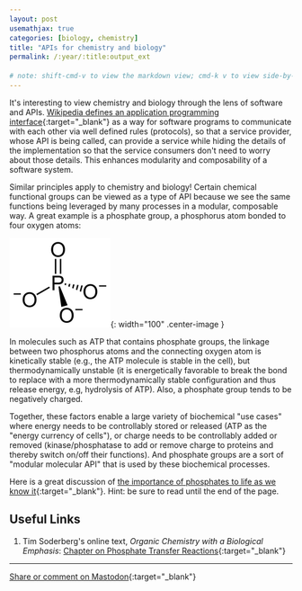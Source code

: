 ```yaml
---
layout: post
usemathjax: true
categories: [biology, chemistry]
title: "APIs for chemistry and biology"
permalink: /:year/:title:output_ext

# note: shift-cmd-v to view the markdown view; cmd-k v to view side-by-side, then can do 'toggle preview locking' command in the 3 dots in the preview tab
---
```


It's interesting to view chemistry and biology through the lens of software and APIs. [Wikipedia defines an application programming interface](https://en.wikipedia.org/wiki/API){:target="_blank"} as a way for software programs to communicate with each other via well defined rules (protocols), so that a service provider, whose API is being called, can provide a service while hiding the details of the implementation so that the service consumers don't need to worry about those details. This enhances modularity and composability of a software system.

Similar principles apply to chemistry and biology! Certain chemical functional groups can be viewed as a type of API because we see the same functions being leveraged by many processes in a modular, composable way. A great example is a phosphate group, a phosphorus atom bonded to four oxygen atoms:

![Phosphate group](/assets/images/phosphate.png){: width="100" .center-image }

In molecules such as ATP that contains phosphate groups, the linkage between two phosphorus atoms and the connecting oxygen atom is kinetically stable (e.g., the ATP molecule is stable in the cell), but thermodynamically unstable (it is energetically favorable to break the bond to replace with a more thermodynamically stable configuration and thus release energy, e.g, hydrolysis of ATP). Also, a phosphate group tends to be negatively charged. 

Together, these factors enable a large variety of biochemical "use cases" where energy needs to be controllably stored or released (ATP as the "energy currency of cells"), or charge needs to be controllably added or removed (kinase/phosphatase to add or remove charge to proteins and thereby switch on/off their functions). And phosphate groups are a sort of "modular molecular API" that is used by these biochemical processes.

Here is a great discussion of [the importance of phosphates to life as we know it](https://chem.libretexts.org/Bookshelves/Organic_Chemistry/Book%3A_Organic_Chemistry_with_a_Biological_Emphasis_v2.0_(Soderberg)/09%3A_Phosphate_Transfer_Reactions/9.01%3A_Prelude_to_Phosphate_Transfer_Reactions){:target="_blank"}. Hint: be sure to read until the end of the page.

Useful Links
------------

1. Tim Soderberg's online text, *Organic Chemistry with a Biological Emphasis*: [Chapter on Phosphate Transfer Reactions](https://chem.libretexts.org/Bookshelves/Organic_Chemistry/Book%3A_Organic_Chemistry_with_a_Biological_Emphasis_v2.0_(Soderberg)/09%3A_Phosphate_Transfer_Reactions){:target="_blank"}

---

[Share or comment on Mastodon](https://hachyderm.io/@Sunfishstanford/109624369727398121){:target="_blank"}

